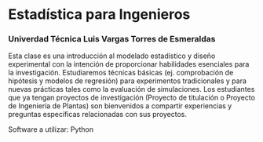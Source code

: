 # Estadística para Ingenieros

### Univerdad Técnica Luis Vargas Torres de Esmeraldas

Esta clase es una introducción al modelado estadístico y diseño experimental con la intención de proporcionar habilidades esenciales para la investigación. Estudiaremos técnicas básicas (ej. comprobación de hipótesis y modelos de regresión) para experimentos tradicionales y para nuevas prácticas tales como la evaluación de simulaciones. Los estudiantes que ya tengan proyectos de investigación (Proyecto de titulación o Proyecto de Ingeniería de Plantas) son bienvenidos a compartir experiencias y preguntas específicas relacionadas con sus proyectos.

Software a utilizar: Python

